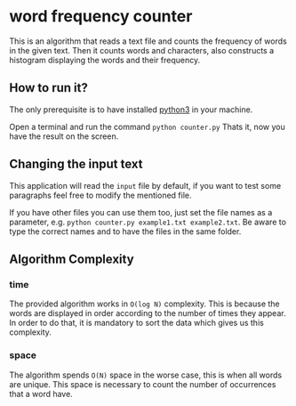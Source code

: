 # word frequency counter
This is an algorithm that reads a text file and counts the frequency of words in the given text. 
Then it counts words and characters, also constructs a histogram displaying the words and their frequency.


## How to run it?
The only prerequisite is to have installed [python3](https://realpython.com/installing-python/) in your machine.

Open a terminal and run the command 
```python counter.py```
Thats it, now you have the result on the screen.


## Changing the input text
This application will read the ``input`` file by default, 
if you want to test some paragraphs feel free to modify the mentioned file.

If you have other files you can use them too, just set the file names as a parameter, e.g. 
```python counter.py example1.txt example2.txt```.
Be aware to type the correct names and to have the files in the same folder.


## Algorithm Complexity

### time
The provided algorithm works in ``O(log N)`` complexity.
This is because the words are displayed in order according to the number of times they appear.
In order to do that, it is mandatory to sort the data which gives us this complexity.

### space
The algorithm spends ``O(N)`` space in the worse case, this is when all words are unique.
This space is necessary to count the number of occurrences that a word have.
